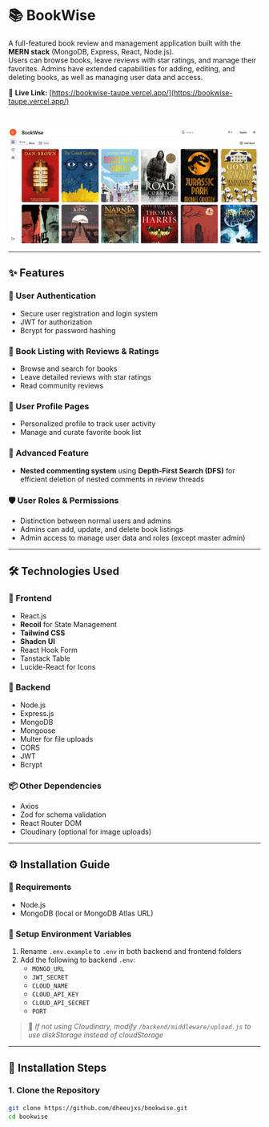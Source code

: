 # 📚 BookWise

A full-featured book review and management application built with the **MERN stack** (MongoDB, Express, React, Node.js).  
Users can browse books, leave reviews with star ratings, and manage their favorites. Admins have extended capabilities for adding, editing, and deleting books, as well as managing user data and access.

🔗 **Live Link:** [https://bookwise-taupe.vercel.app/](https://bookwise-taupe.vercel.app/)

<br/>

![Screenshot](./Screenshot%202025-05-24%20231123.png)

---

## ✨ Features

### 🔐 User Authentication
- Secure user registration and login system  
- JWT for authorization  
- Bcrypt for password hashing  

### 📖 Book Listing with Reviews & Ratings
- Browse and search for books  
- Leave detailed reviews with star ratings  
- Read community reviews  

### 👤 User Profile Pages
- Personalized profile to track user activity  
- Manage and curate favorite book list  

### 🌲 Advanced Feature
- **Nested commenting system** using **Depth-First Search (DFS)** for efficient deletion of nested comments in review threads  

### 🛡️ User Roles & Permissions
- Distinction between normal users and admins  
- Admins can add, update, and delete book listings  
- Admin access to manage user data and roles (except master admin)  

---

## 🛠️ Technologies Used

### 🔹 Frontend
- React.js  
- **Recoil** for State Management  
- **Tailwind CSS**  
- **Shadcn UI**  
- React Hook Form  
- Tanstack Table  
- Lucide-React for Icons  

### 🔸 Backend
- Node.js  
- Express.js  
- MongoDB  
- Mongoose  
- Multer for file uploads  
- CORS  
- JWT  
- Bcrypt  

### 📦 Other Dependencies
- Axios  
- Zod for schema validation  
- React Router DOM  
- Cloudinary (optional for image uploads)

---

## ⚙️ Installation Guide

### 🔧 Requirements
- Node.js  
- MongoDB (local or MongoDB Atlas URL)

### 🧪 Setup Environment Variables
1. Rename `.env.example` to `.env` in both backend and frontend folders  
2. Add the following to backend `.env`:
   - `MONGO_URL`
   - `JWT_SECRET`
   - `CLOUD_NAME`
   - `CLOUD_API_KEY`
   - `CLOUD_API_SECRET`
   - `PORT`

> 🔁 *If not using Cloudinary, modify `/backend/middleware/upload.js` to use diskStorage instead of cloudStorage*

---

## 🚀 Installation Steps

### 1. Clone the Repository

```bash
git clone https://github.com/dheeujxs/bookwise.git
cd bookwise
